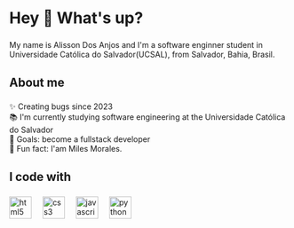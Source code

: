 <h1 align="left">Hey 👋 What's up?</h1>

###

<p align="left">My name is Alisson Dos Anjos and I'm a software enginner student in Universidade Católica do Salvador(UCSAL), from Salvador, Bahia, Brasil.</p>

###

<h2 align="left">About me</h2>

###

<p align="left">✨ Creating bugs since 2023<br>📚 I'm currently studying software engineering at the Universidade Católica do Salvador<br>🎯 Goals: become a fullstack developer<br>🎲 Fun fact: I'am Miles Morales.</p>

###

<h2 align="left">I code with</h2>

###

<div align="left">
  <img src="https://cdn.jsdelivr.net/gh/devicons/devicon/icons/html5/html5-plain-wordmark.svg" height="40" alt="html5 logo"  />
  <img width="12" />
  <img src="https://cdn.jsdelivr.net/gh/devicons/devicon/icons/css3/css3-plain-wordmark.svg" height="40" alt="css3 logo"  />
  <img width="12" />
  <img src="https://cdn.jsdelivr.net/gh/devicons/devicon/icons/javascript/javascript-plain.svg" height="40" alt="javascript logo"  />
  <img width="12" />
  <img src="https://cdn.jsdelivr.net/gh/devicons/devicon/icons/python/python-original.svg" height="40" alt="python logo"  />
</div>

###
